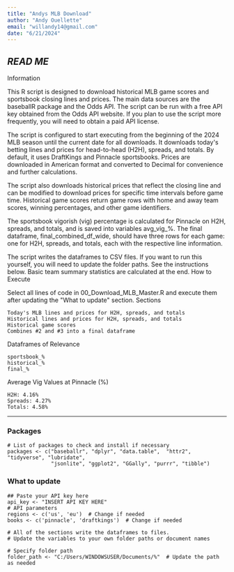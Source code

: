```yaml
---
title: "Andys MLB Download"
author: "Andy Ouellette"
email: "willandy14@gmail.com"
date: "6/21/2024"
---
```


## *READ ME*

Information

This R script is designed to download historical MLB game scores and sportsbook closing lines and prices. The main data sources are the baseballR package and the Odds API. The script can be run with a free API key obtained from the Odds API website. If you plan to use the script more frequently, you will need to obtain a paid API license.

The script is configured to start executing from the beginning of the 2024 MLB season until the current date for all downloads. It downloads today's betting lines and prices for head-to-head (H2H), spreads, and totals. By default, it uses DraftKings and Pinnacle sportsbooks. Prices are downloaded in American format and converted to Decimal for convenience and further calculations.

The script also downloads historical prices that reflect the closing line and can be modified to download prices for specific time intervals before game time. Historical game scores return game rows with home and away team scores, winning percentages, and other game identifiers.

The sportsbook vigorish (vig) percentage is calculated for Pinnacle on H2H, spreads, and totals, and is saved into variables avg_vig_%. The final dataframe, final_combined_df_wide, should have three rows for each game: one for H2H, spreads, and totals, each with the respective line information.

The script writes the dataframes to CSV files. If you want to run this yourself, you will need to update the folder paths. See the instructions below. Basic team summary statistics are calculated at the end.
How to Execute

Select all lines of code in 00_Download_MLB_Master.R and execute them after updating the "What to update" section.
Sections

    Today's MLB lines and prices for H2H, spreads, and totals
    Historical lines and prices for H2H, spreads, and totals
    Historical game scores
    Combines #2 and #3 into a final dataframe

Dataframes of Relevance

    sportsbook_%
    historical_%
    final_%

Average Vig Values at Pinnacle (%)

    H2H: 4.16%
    Spreads: 4.27%
    Totals: 4.58%
------------------------------------------------------------------------------

### **Packages**
```{r packages}
# List of packages to check and install if necessary
packages <- c("baseballr", "dplyr", "data.table",  "httr2", "tidyverse", "lubridate",
              "jsonlite", "ggplot2", "GGally", "purrr", "tibble")

```

### **What to update**
```{r mlb-variables}
## Paste your API key here
api_key <- "INSERT API KEY HERE"
# API parameters
regions <- c('us', 'eu')  # Change if needed
books <- c('pinnacle', 'draftkings')  # Change if needed
```

```{r csv}
# All of the sections write the dataframes to files.
# Update the variables to your own folder paths or document names

# Specify folder path
folder_path <- "C:/Users/WINDOWSUSER/Documents/%"  # Update the path as needed

```
